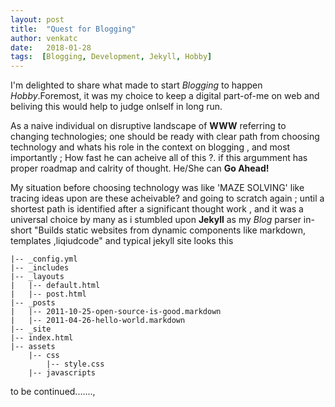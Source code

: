 ```yaml
---
layout: post
title:  "Quest for Blogging"
author: venkatc
date:   2018-01-28
tags:  [Blogging, Development, Jekyll, Hobby]
---
```

I'm delighted to share what made to start  *Blogging* to happen *Hobby*.Foremost, it was my choice to keep a digital part-of-me on web and beliving this would help to judge onlself in long run.

As a naive individual on disruptive landscape of **WWW**  referring to changing technologies; one should be ready with clear path from choosing technology and whats his role in the context on blogging , and most importantly ; How fast he can acheive all of this ?. if this argumment has proper roadmap and calrity of thought. He/She can **Go Ahead!** 

My situation before choosing technology was like 'MAZE SOLVING' like tracing ideas upon are these acheivable? and going to scratch again ; until a shortest path is identified  after a significant thought work , and it was a universal choice by many as i stumbled upon **Jekyll** as my *Blog* parser in-short "Builds static websites from dynamic components like markdown, templates ,liqiudcode" and typical jekyll site looks this 
~~~
|-- _config.yml
|-- _includes
|-- _layouts
|   |-- default.html
|   |-- post.html
|-- _posts
|   |-- 2011-10-25-open-source-is-good.markdown
|   |-- 2011-04-26-hello-world.markdown
|-- _site
|-- index.html
|-- assets
    |-- css
        |-- style.css
    |-- javascripts
~~~
to be continued.......,
